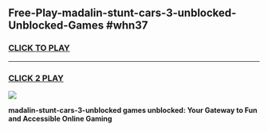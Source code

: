 
## Free-Play-madalin-stunt-cars-3-unblocked-Unblocked-Games #whn37
<h3>
<a href="https://news.freeplayer.one?title=madalin-stunt-cars-3-unblocked&ref=8M">CLICK TO PLAY</a></h3>
<hr>

<h3>
<a href="https://news.freeplayer.one?title=madalin-stunt-cars-3-unblocked&ref=8M">CLICK 2 PLAY</a>
  
</h3>

<a href="https://news.freeplayer.one?title=madalin-stunt-cars-3-unblocked&ref=8M"><img src="https://clearcache.store/games.png"></a>


**madalin-stunt-cars-3-unblocked games unblocked: Your Gateway to Fun and Accessible Online Gaming**
